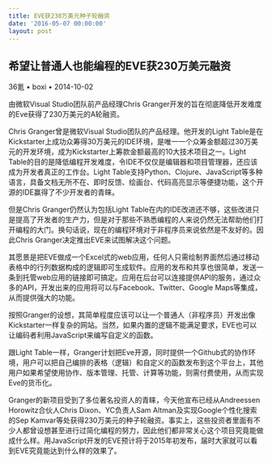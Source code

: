 ```yaml
---
title: EVE获230万美元种子轮融资
date: '2016-05-07 00:00:00'
layout: post
---
```

## 希望让普通人也能编程的EVE获230万美元融资
36氪 • boxi • 2014-10-02 

由微软Visual Studio团队前产品经理Chris Granger开发的旨在彻底降低开发难度的Eve获得了230万美元的A轮融资。

Chris Granger曾是微软Visual Studio团队的产品经理。他开发的Light Table是在Kickstarter上成功众筹得30万美元的IDE环境，是唯一一个众筹金额超过30万美元的开发环境，成为Kickstarter上筹款金额最高的10大技术项目之一。Light Table的目的是降低编程开发难度，令IDE不仅仅是编辑器和项目管理器，还应该成为开发者真正的工作台。Light Table支持Python、Clojure、JavaScript等多种语言，具备文档无所不在、即时反馈、绘画台、代码高亮显示等便捷功能，这个开源的IDE赢得了不少开发者的青睐。

但是Chris Granger仍然认为包括Light Table在内的IDE改进还不够，这些改进只是提高了开发者的生产力，但是对于那些不熟悉编程的人来说仍然无法帮助他们打开编程的大门。换句话说，现在的编程环境对于非程序员来说依然是不友好的。因此Chris Granger决定推出EVE来试图解决这个问题。

其愿景是把EVE做成一个Excel式的web应用，任何人只需绘制界面然后通过移动表格中的行列数据构成的逻辑即可生成软件。应用的发布和共享也很简单，发送一条到托管web应用的链接即可搞定。应用在后台可以连接提供API的服务，通过众多的API，开发出来的应用将可以与Facebook、Twitter、Google Maps等集成，从而提供强大的功能。

按照Granger的设想，其简单程度应该可以让一个普通人（非程序员）开发出像Kickstarter一样复杂的网站。当然，如果内置的逻辑不能满足要求，EVE也可以让编码者利用JavaScript来编写自定义的函数。

跟Light Table一样，Granger计划把Eve开源，同时提供一个Github式的协作环境，用户可以把自己编排的表格（逻辑）和自定义的函数发布到这个平台上，其他用户如果希望使用协作、版本管理、托管、计算等功能，则需付费使用，从而实现Eve的货币化。

Granger的新项目受到了多位著名投资人的青睐，今天他宣布已经从Andreessen Horowitz合伙人Chris Dixon、YC负责人Sam Altman及实现Google个性化搜索的Sep Kamvar等处获得230万美元的种子轮融资。事实上，这些投资者里面有不少人都曾设想甚至进行过简化编程的努力，因此他们都非常关心这个项目究竟能做成什么样。用JavaScript开发的EVE预计将于2015年初发布，届时大家就可以看到EVE究竟能达到什么样的效果了。